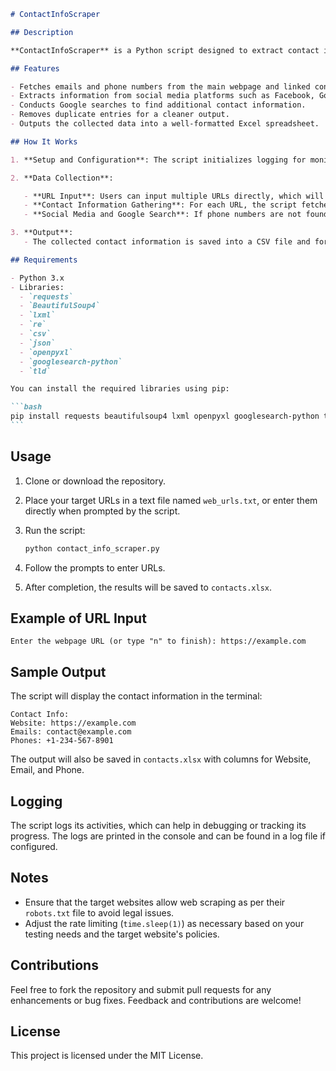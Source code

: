 ````markdown
# ContactInfoScraper

## Description

**ContactInfoScraper** is a Python script designed to extract contact information, including emails and phone numbers, from specified web pages and their associated social media profiles. The script utilizes web scraping techniques to gather data from various sources, helping users easily compile contact details for businesses or organizations.

## Features

- Fetches emails and phone numbers from the main webpage and linked contact pages.
- Extracts information from social media platforms such as Facebook, Google Maps, and Yelp.
- Conducts Google searches to find additional contact information.
- Removes duplicate entries for a cleaner output.
- Outputs the collected data into a well-formatted Excel spreadsheet.

## How It Works

1. **Setup and Configuration**: The script initializes logging for monitoring its activity, and sets up necessary imports for web scraping and data handling.

2. **Data Collection**:

   - **URL Input**: Users can input multiple URLs directly, which will be validated before processing.
   - **Contact Information Gathering**: For each URL, the script fetches the main webpage, extracts emails and phone numbers, and searches for additional contact links.
   - **Social Media and Google Search**: If phone numbers are not found, it checks the associated Facebook page and uses Google Maps and Yelp for further data extraction.

3. **Output**:
   - The collected contact information is saved into a CSV file and formatted into an Excel file with appropriate styling for easy readability.

## Requirements

- Python 3.x
- Libraries:
  - `requests`
  - `BeautifulSoup4`
  - `lxml`
  - `re`
  - `csv`
  - `json`
  - `openpyxl`
  - `googlesearch-python`
  - `tld`

You can install the required libraries using pip:

```bash
pip install requests beautifulsoup4 lxml openpyxl googlesearch-python tld
```
````

## Usage

1. Clone or download the repository.
2. Place your target URLs in a text file named `web_urls.txt`, or enter them directly when prompted by the script.
3. Run the script:

   ```bash
   python contact_info_scraper.py
   ```

4. Follow the prompts to enter URLs.
5. After completion, the results will be saved to `contacts.xlsx`.

## Example of URL Input

```
Enter the webpage URL (or type "n" to finish): https://example.com
```

## Sample Output

The script will display the contact information in the terminal:

```
Contact Info:
Website: https://example.com
Emails: contact@example.com
Phones: +1-234-567-8901
```

The output will also be saved in `contacts.xlsx` with columns for Website, Email, and Phone.

## Logging

The script logs its activities, which can help in debugging or tracking its progress. The logs are printed in the console and can be found in a log file if configured.

## Notes

- Ensure that the target websites allow web scraping as per their `robots.txt` file to avoid legal issues.
- Adjust the rate limiting (`time.sleep(1)`) as necessary based on your testing needs and the target website's policies.

## Contributions

Feel free to fork the repository and submit pull requests for any enhancements or bug fixes. Feedback and contributions are welcome!

## License

This project is licensed under the MIT License.
